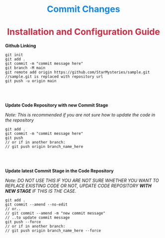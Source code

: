 <font color="#0e88f1"><h1 align="center">Commit Changes</h1></font>



<font color="#d22d44"><h1 align="center">Installation and Configuration Guide</h1></font>

**Github Linking**
```
git init
git add .
git commit -m "commit message here"
git branch -M main
git remote add origin https://github.com/StarMysteries/sample.git     //sample.git is replaced with repository url 
git push -u origin main
```

<br/><br/>

**Update Code Repository with new Commit Stage**

*Note: This is recommended if you are not sure how to update the code in the repository*
```
git add .
git commit -m "commit message here"
git push
// or if in another branch:
// git push origin branch_name_here
```

<br/><br/>

**Update latest Commit Stage in the Code Repository**

*Note: DO NOT USE THIS IF YOU ARE NOT SURE WHETHER YOU WANT TO REPLACE EXISTING CODE OR NOT, UPDATE CODE REPOSITORY ***WITH NEW STAGE*** IF THIS IS THE CASE.*
```
git add .
git commit --amend --no-edit
// or..
// git commit --amend -m "new commit message"
// ..to update commit message
git push --force
// or if in another branch:
// git push origin branch_name_here --force
```

<br/><br/>

